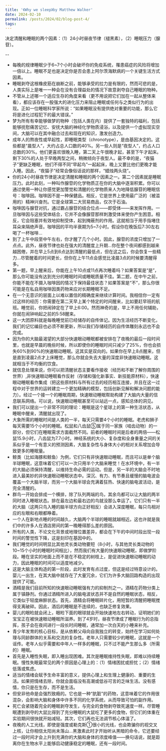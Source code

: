```yaml
---
title: '《Why we sleep》by Matthew Walker'
date: 2024-02-10
permalink: /posts/2024/02/blog-post-4/
tags:
---
```


决定清醒和睡眠的两个因素：（1）24小时昼夜节律（褪黑素），（2）睡眠压力（腺苷）。

--
- 每晚的规律睡眠少于6~7个小时会破坏你的免疫系统，罹患癌症的风险将增加一倍以上。睡眠不足也是决定你是否会患上阿尔茨海默病的一个关键生活方式因素。
- 睡眠剥夺这根橡皮筋在崩断之前，能够承受的拉力是有限的，然而可悲的是，人类实际上是唯一一种会在没有合理益处的情况下故意剥夺自己睡眠的物种。
- 不管从上述哪一个适应生存的角度来看（更不用说把它们加在一起从整体来看），都应该存在一股强大的进化压力来阻止睡眠或任何与之类似行为的出现。正如一位睡眠科学家所说：“如果睡眠没有提供绝对重要的功能，那么它将是进化过程犯下的最大错误。”
- 梦为所有有幸能够做梦的物种（包括人类在内）提供了一套独特的福利，包括能够抚慰痛苦记忆、安抚大脑的神经化学物质浸浴，以及提供一个虚拟现实空间，大脑可以在其中融合过去和现在的知识，激发创造力。
- 成年人的熬夜性或早起性，即睡眠类型（chronotype），是由基因决定的。这些都是“晨型人”，大约占总人口数的40%。另一些人则是“夜型人”，约占人口总数的30%。他们更喜欢很晚入睡，第二天上午很晚才起，甚至下午才起床。剩下30%的人处于早晚两型之间，稍微倾向于夜型人。最不幸的是，“夜猫子”更缺乏睡眠，他们不得不同“早起鸟”一起起床，晚上又要比他们更晚才能入睡。因此，“夜猫子”经常会像俗话说的那样，“蜡烛两头烧”。
- 你的24小时昼夜节律是决定清醒和睡眠的两个因素之一。第二个因素就是睡眠压力。此时此刻，一种叫作腺苷的化学物质正在你的大脑中逐渐积累。你可以通过使用一种让你感觉更加警觉和清醒的化学物质来人为地降低腺苷的睡眠信号：咖啡因。咖啡因不是一种保健品。相反，它是世界上使用最广泛的（被滥用的）精神兴奋剂。它是全球第二大贸易商品，仅次于石油。
- 咖啡因与腺苷对抗，通过霸占腺苷的结合位点——即受体——来发挥作用。一旦咖啡因与这些受体结合，它并不会像腺苷那样刺激受体来使你产生困意。相反，它会阻塞并有效地抑制受体，起到掩蔽剂的作用。这就相当于用手指堵住耳朵来隔绝声音。咖啡因的平均半衰期为5~7小时。假设你在晚饭后7∶30左右喝了一杯咖啡...
- 到了上午中段至中午左右，你才醒了几个小时。因此，腺苷的浓度只增加了一点点。此外，昼夜节律也处在强大的清醒度上升期...你在整个夜间都感到越来越困倦，并在早上5点到6点达到清醒的最低点，但在这之后，你会恢复一些精力...尽管醒着的时间更长，但你在上午11点会感觉比凌晨3点的时候要清醒得多。
- 第一题，早上醒来后，你能在上午10点或11点再次睡着吗？如果答案是“是”，那么你可能没有达到充分的睡眠时间或睡眠质量不佳。第二题，在中午之前，你能不能在不摄入咖啡因的情况下保持最佳状态？如果答案是“不”，那么你很可能是在私自用咖啡因类药物来应对长期睡眠不足。
- 在一个无意识的层面上以难以置信的精确度来继续计算时间。我相信你一定有过这样的经历：你需要在第二天早上某个特定的时间醒来，比如要赶早班的航班。睡觉前，你把闹钟定在了早上6∶00。然而神奇的是，早上不用任何辅助，你就在闹钟响起之前的5∶58醒来。
- 这一大团原料就是每晚睡觉前已经储存的自传体记。因为生活经历不断变化，我们的记忆编目也必须不断更新，所以我们存储经历的自传体雕刻永远也不会完成。
- 因为你的大脑最渴望的大部分快速眼动睡眠都被安排在了夜晚的最后一段时间里，也就是早晨的晚些时候，所以即使你的睡眠时间只减少了25%，你也会损失60%到90%的快速眼动睡眠。这其实是双向的。如果你在早上8点醒来，但是直到凌晨2点才上床睡觉，那么你就会失去大量的深度非快速眼动睡眠。这就相当于不均衡的饮食。
- 就信息处理来说，你可以把清醒状态主要看作接收（经历和不断了解你周围的世界）,非快速眼动睡眠看作反射（存储和强化新事实、新技能原材料），快速眼动睡眠看作集成（把这些原材料与所有过去的经历相互连接，并且在这一过程中对于世界的运转建立一个更加精确的模型，包括创新见解和解决问题的能力）。经过一个接一个的睡眠周期，快速眼动睡眠帮助构建了大脑内大量的信息联系网络。可以说，快速眼动睡眠甚至可以站远一点，感知总体的洞见。
- 我们可以提出一个非常不同的理论：睡眠是这个星球上的第一种生活状态，从睡眠中醒来，清醒就出现了。
- 大象所需的睡眠时间是人类的一半，每天只需要4个小时的睡眠。老虎和狮子每天需要15个小时的睡眠。松鼠和八齿鼠⑤属于同一家族（啮齿动物）的一部分，但它们在睡眠需求方面截然不同。前者的睡眠时间是后者的两倍——松鼠15.9小时，八齿鼠为7.7小时。神经系统的大小、复杂度和全身重量之间的关系似乎是一个有意义的预测因素，大脑复杂性与身体大小的相对关系增加会导致更多的睡眠量。
- 鲸类（比如海豚和鲸鱼）为例，它们只有非快速眼动睡眠，而且可以是单个脑半球睡眠，这意味着它们可以一次只用半个大脑来睡觉！在水环境中，有一半的大脑必须保持清醒，以维持生命必需的运动。但是，另一半的大脑会不时地进入最美妙的非快速眼动睡眠状态中。深沉、有力、有节奏且缓慢的脑电波会覆盖一个大脑半球，而另一个大脑半球会充满着狂热、快速的脑电波活动，是完全清醒的。
- 群鸟一开始会排成一个横排，除了队列两端的鸟，其余鸟都可以让大脑的两半同时进入睡眠状态。排在最左边和最右边的鸟就没那么幸运了。它们只有一半的大脑（这两只鸟入睡的脑半球方向正好相反）会进入深度睡眠，每只鸟相对应的左眼和右眼都睁着。
- 一个人在新地点睡的时间越久，大脑两个半球的睡眠就越相近。这也许就是我们中的许多人在酒店房间的第一晚睡得那么差的原因。
- 所有的人类，不论文化背景或地理位置差异，都会在下午的中间时段出现一段时间的警觉性下降，这是刻印在基因中的。
- 我们睡觉的时间明显比其他灵长类动物要短（8小时，与其他灵长类动物的10~15个小时的睡眠时间相比），然而我们有大量的快速眼动睡眠，即做梦阶段。睡在坚实的地面上而不是在不稳定的树枝上，是促进快速眼动睡眠的动力，因此睡眠的时间可以适度地减少。
- 这是大脑主体构造的第一阶段，此时发育有点过度，但这是经过特意设计的。婴儿一出生，在其大脑中就存在了大量冗余，它们为许多大脑回路构造的出现提供了可能。
- 酒精是我们目前所知的快速眼动睡眠强有力的抑制剂之一。酒精在药物分类上属于镇静剂。你通过酒精所进入的脑电波状态并不是自然的睡眠状态，相反，它类似于轻度麻醉状态。首先，酒精会将睡眠碎片化，用短暂的清醒把睡眠搅得支离破碎。因此，酒后的睡眠是不连续的，也缺乏修复效果。
- 婴儿的眼睑就会闭上，眼睑下面的眼球就会开始快速地左右转动，证明她们的宝宝正在被快速眼动睡眠所滋养。到了4岁时，昼夜节律成了睡眠行为的总指挥，孩子会在夜间进行一段长时间睡眠，通常加一次白天的小睡来补充。
- 青少年发育的核心目标，是从依赖父母向自我独立的转变，始终在学习如何处理与同龄群体的关系和交流的复杂性。老年人只需要较少的睡眠，这就是一个谣传。老年人似乎需要和中年人一样多的睡眠，只不过不能产生那么多（所需的）睡眠。
- 首先是入睡性失眠，即入睡出现困难。其次是睡眠维持性失眠，即难以持续睡眠。慢性失眠最常见的两个原因是心理上的：（1）情绪困扰或担忧；（2）情绪低落或焦虑。
- 适当的情绪会赋予生命丰富的意义，提供心理上和生理上健康的、重要的生活。如果把情绪去除，你就会面临没有高潮或低谷可言的乏味生活。没有感情，你只是在生存，而不是生活。
- 但安非他命是会强烈致瘾的。它也是一种“肮脏”的药物，这意味着它的作用很混杂，会影响大脑和身体中许多不同的化学系统，从而导致可怕的副作用。
- 死亡会紧随着完全的睡眠剥夺发生，与完全的食物剥夺致死速度一样。尽管睡眠遭到剥夺的大鼠比得到了充分睡眠的大鼠吃了更多的食物，但它们的体重在实验期间很快就开始减轻。其次，它们再也无法调节核心体温了。
- 夜晚的人工光线，即使是强度或勒克斯①很小的光线，也会欺骗你的视交叉上核，让你相信太阳尚未落山...黑激素此时才开始听从黑暗的命令，它还要经过一段时间才会上升到充满你的大脑和身体的浓度峰值——换句话说，就是距离你在生物水平上能够启动健康稳定的睡眠，还有一段时间。
